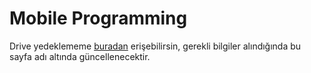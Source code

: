 # Mobile Programming

Drive yedeklememe [buradan][Drive] erişebilirsin, gerekli bilgiler alındığında bu sayfa adı altında güncellenecektir.

[Drive]: https://drive.google.com/open?id=1EwdjRpWU82vEN-ifRv2c8jbBWob2Y_5i